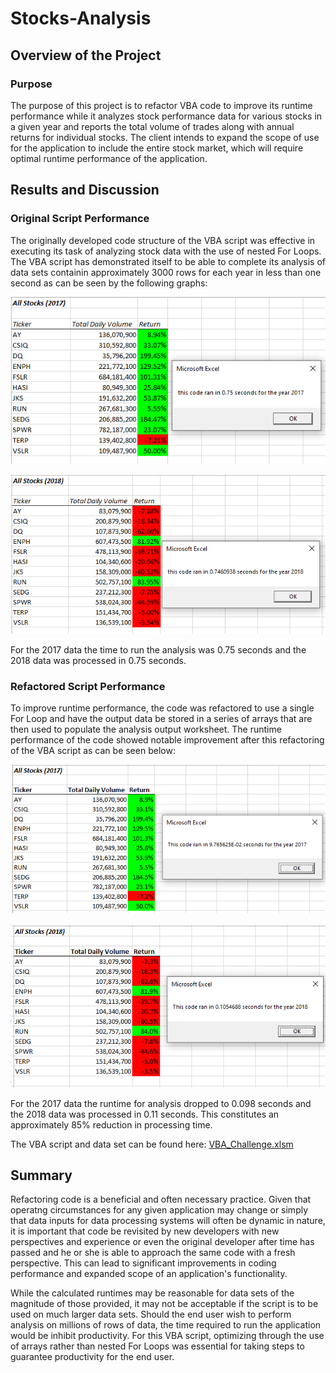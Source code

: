 # Stocks-Analysis

## Overview of the Project

### Purpose

The purpose of this project is to refactor VBA code to improve its runtime performance while it analyzes stock performance data for various stocks in a given year and reports the total volume of trades along with annual returns for individual stocks. The client intends to expand the scope of use for the application to include the entire stock market, which will require optimal runtime performance of the application.

## Results and Discussion

### Original Script Performance

The originally developed code structure of the VBA script was effective in executing its task of analyzing stock data with the use of nested For Loops.  The VBA script has demonstrated itself to be able to complete its analysis of data sets containin approximately 3000 rows for each year in less than one second as can be seen by the following graphs:

![2017 Data before code refactoring](resources/VBA_Challenge_2017_beforeRefactoring.PNG)

![2018 Data before code refactoring](resources/VBA_Challenge_2018_beforeRefactoring.PNG)

For the 2017 data the time to run the analysis was 0.75 seconds and the 2018 data was processed in 0.75 seconds.

### Refactored Script Performance

To improve runtime performance, the code was refactored to use a single For Loop and have the output data be stored in a series of arrays that are then used to populate the analysis output worksheet.  The runtime performance of the code showed notable improvement after this refactoring of the VBA script as can be seen below:

![2017 Data from Refactored Code](resources/VBA_Challenge_2017.PNG)

![2018 Data from Refactored Code](resources/VBA_Challenge_2018.PNG)

For the 2017 data the runtime for analysis dropped to 0.098 seconds and the 2018 data was processed in 0.11 seconds.  This constitutes an approximately 85% reduction in processing time.

The VBA script and data set can be found here: [VBA_Challenge.xlsm](VBA_Challenge.xlsm)

## Summary

Refactoring code is a beneficial and often necessary practice.  Given that operatng circumstances for any given application may change or simply that data inputs for data processing systems will often be dynamic in nature, it is important that code be revisited by new developers with new perspectives and experience or even the original developer after time has passed and he or she is able to approach the same code with a fresh perspective.  This can lead to significant improvements in coding performance and expanded scope of an application's functionality.

While the calculated runtimes may be reasonable for data sets of the magnitude of those provided, it may not be acceptable if the script is to be used on much larger data sets.  Should the end user wish to perform analysis on millions of rows of data, the time required to run the application would be inhibit productivity.  For this VBA script, optimizing through the use of arrays rather than nested For Loops was essential for taking steps to guarantee productivity for the end user.
